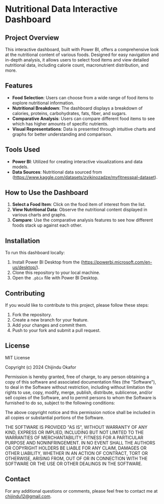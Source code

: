 # Nutritional Data Interactive Dashboard

## Project Overview
This interactive dashboard, built with Power BI, offers a comprehensive look at the nutritional content of various foods. Designed for easy navigation and in-depth analysis, it allows users to select food items and view detailed nutritional data, including calorie count, macronutrient distribution, and more.

## Features
- **Food Selection**: Users can choose from a wide range of food items to explore nutritional information.
- **Nutritional Breakdown**: The dashboard displays a breakdown of calories, proteins, carbohydrates, fats, fiber, and sugars.
- **Comparative Analysis**: Users can compare different food items to see which has higher amounts of specific nutrients.
- **Visual Representations**: Data is presented through intuitive charts and graphs for better understanding and comparison.

## Tools Used
- **Power BI**: Utilized for creating interactive visualizations and data models.
- **Data Sources**: Nutritional data sourced from (https://www.kaggle.com/datasets/zvikinozadze/myfitnesspal-dataset).

## How to Use the Dashboard
1. **Select a Food Item**: Click on the food item of interest from the list.
2. **View Nutritional Data**: Observe the nutritional content displayed in various charts and graphs.
3. **Compare**: Use the comparative analysis features to see how different foods stack up against each other.

## Installation
To run this dashboard locally:
1. Install Power BI Desktop from the (https://powerbi.microsoft.com/en-us/desktop/).
2. Clone this repository to your local machine.
3. Open the `.pbix` file with Power BI Desktop.

## Contributing
If you would like to contribute to this project, please follow these steps:
1. Fork the repository.
2. Create a new branch for your feature.
3. Add your changes and commit them.
4. Push to your fork and submit a pull request.

## License
MIT License

Copyright (c) 2024 Chijindu Okafor

Permission is hereby granted, free of charge, to any person obtaining a copy
of this software and associated documentation files (the "Software"), to deal
in the Software without restriction, including without limitation the rights
to use, copy, modify, merge, publish, distribute, sublicense, and/or sell
copies of the Software, and to permit persons to whom the Software is furnished
to do so, subject to the following conditions:

The above copyright notice and this permission notice shall be included in all
copies or substantial portions of the Software.

THE SOFTWARE IS PROVIDED "AS IS", WITHOUT WARRANTY OF ANY KIND, EXPRESS OR
IMPLIED, INCLUDING BUT NOT LIMITED TO THE WARRANTIES OF MERCHANTABILITY,
FITNESS FOR A PARTICULAR PURPOSE AND NONINFRINGEMENT. IN NO EVENT SHALL THE
AUTHORS OR COPYRIGHT HOLDERS BE LIABLE FOR ANY CLAIM, DAMAGES OR OTHER
LIABILITY, WHETHER IN AN ACTION OF CONTRACT, TORT OR OTHERWISE, ARISING FROM,
OUT OF OR IN CONNECTION WITH THE SOFTWARE OR THE USE OR OTHER DEALINGS IN THE
SOFTWARE.

## Contact
For any additional questions or comments, please feel free to contact me at chijindu12@gmail.com.


